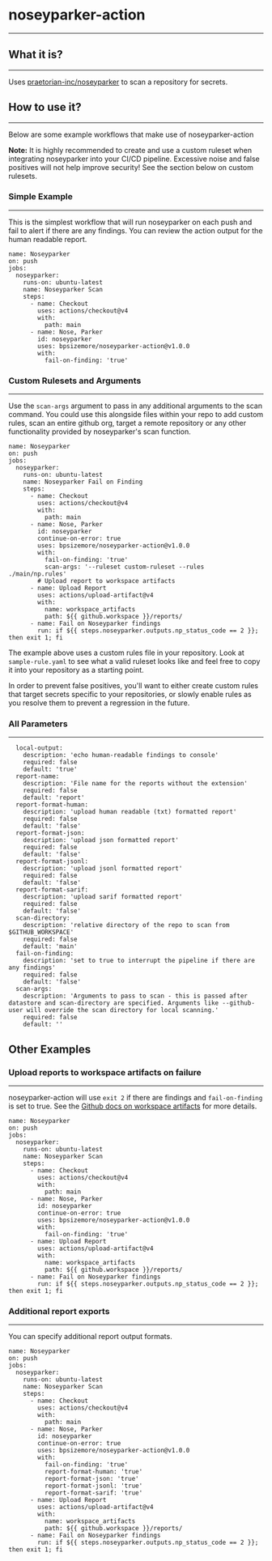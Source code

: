 # noseyparker-action
---
## What it is?
---
Uses [praetorian-inc/noseyparker](https://github.com/praetorian-inc/noseyparker) to scan a repository for secrets.

## How to use it?
---
Below are some example workflows that make use of noseyparker-action

**Note:** It is highly recommended to create and use a custom ruleset when integrating noseyparker into your CI/CD pipeline. Excessive noise and false positives will not help improve security! See the section below on custom rulesets.

### Simple Example
---
This is the simplest workflow that will run noseyparker on each push and fail to alert if there are any findings. You can review the action output for the human readable report.
```
name: Noseyparker
on: push
jobs:
  noseyparker:
    runs-on: ubuntu-latest
    name: Noseyparker Scan
    steps:
      - name: Checkout
        uses: actions/checkout@v4
        with:
          path: main
      - name: Nose, Parker
        id: noseyparker
        uses: bpsizemore/noseyparker-action@v1.0.0
        with:
          fail-on-finding: 'true'
```



### Custom Rulesets and Arguments
---
Use the `scan-args` argument to pass in any additional arguments to the scan command. You could use this alongside files within your repo to add custom rules, scan an entire github org, target a remote repository or any other functionality provided by noseyparker's scan function.
```
name: Noseyparker
on: push
jobs:
  noseyparker:
    runs-on: ubuntu-latest
    name: Noseyparker Fail on Finding
    steps:
      - name: Checkout
        uses: actions/checkout@v4
        with:
          path: main
      - name: Nose, Parker
        id: noseyparker
        continue-on-error: true
        uses: bpsizemore/noseyparker-action@v1.0.0
        with:
          fail-on-finding: 'true'
          scan-args: '--ruleset custom-ruleset --rules ./main/np.rules'
        # Upload report to workspace artifacts
      - name: Upload Report
        uses: actions/upload-artifact@v4
        with:
          name: workspace_artifacts
          path: ${{ github.workspace }}/reports/
      - name: Fail on Noseyparker findings
        run: if ${{ steps.noseyparker.outputs.np_status_code == 2 }}; then exit 1; fi
```

The example above uses a custom rules file in your repository. Look at `sample-rule.yaml` to see what a valid ruleset looks like and feel free to copy it into your repository as a starting point. 

In order to prevent false positives, you'll want to either create custom rules that target secrets specific to your repositories, or slowly enable rules as you resolve them to prevent a regression in the future.

### All Parameters
---
```
  local-output:
    description: 'echo human-readable findings to console'
    required: false
    default: 'true'
  report-name:
    description: 'File name for the reports without the extension'
    required: false
    default: 'report'
  report-format-human:
    description: 'upload human readable (txt) formatted report'
    required: false
    default: 'false'
  report-format-json:
    description: 'upload json formatted report'
    required: false
    default: 'false'
  report-format-jsonl:
    description: 'upload jsonl formatted report'
    required: false
    default: 'false'
  report-format-sarif:
    description: 'upload sarif formatted report'
    required: false
    default: 'false'
  scan-directory:
    description: 'relative directory of the repo to scan from $GITHUB_WORKSPACE'
    required: false
    default: 'main'
  fail-on-finding:
    description: 'set to true to interrupt the pipeline if there are any findings'
    required: false
    default: 'false'
  scan-args:
    description: 'Arguments to pass to scan - this is passed after datastore and scan-directory are specified. Arguments like --github-user will override the scan directory for local scanning.'
    required: false
    default: ''
```

## Other Examples

### Upload reports to workspace artifacts on failure
---
noseyparker-action will use `exit 2` if there are findings and `fail-on-finding` is set to true. See the [Github docs on workspace artifacts](https://docs.github.com/en/actions/using-workflows/storing-workflow-data-as-artifacts) for more details.

```
name: Noseyparker
on: push
jobs:
  noseyparker:
    runs-on: ubuntu-latest
    name: Noseyparker Scan
    steps:
      - name: Checkout
        uses: actions/checkout@v4
        with:
          path: main
      - name: Nose, Parker
        id: noseyparker
        continue-on-error: true
        uses: bpsizemore/noseyparker-action@v1.0.0
        with:
          fail-on-finding: 'true'
      - name: Upload Report
        uses: actions/upload-artifact@v4
        with:
          name: workspace_artifacts
          path: ${{ github.workspace }}/reports/
      - name: Fail on Noseyparker findings
        run: if ${{ steps.noseyparker.outputs.np_status_code == 2 }}; then exit 1; fi
```

### Additional report exports
---
You can specify additional report output formats.
```
name: Noseyparker
on: push
jobs:
  noseyparker:
    runs-on: ubuntu-latest
    name: Noseyparker Scan
    steps:
      - name: Checkout
        uses: actions/checkout@v4
        with:
          path: main
      - name: Nose, Parker
        id: noseyparker
        continue-on-error: true
        uses: bpsizemore/noseyparker-action@v1.0.0
        with:
          fail-on-finding: 'true'
          report-format-human: 'true'
          report-format-json: 'true'
          report-format-jsonl: 'true'
          report-format-sarif: 'true'
      - name: Upload Report
        uses: actions/upload-artifact@v4
        with:
          name: workspace_artifacts
          path: ${{ github.workspace }}/reports/
      - name: Fail on Noseyparker findings
        run: if ${{ steps.noseyparker.outputs.np_status_code == 2 }}; then exit 1; fi
```

